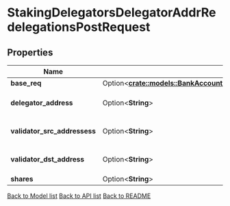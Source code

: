 # StakingDelegatorsDelegatorAddrRedelegationsPostRequest

## Properties

Name | Type | Description | Notes
------------ | ------------- | ------------- | -------------
**base_req** | Option<[**crate::models::BankAccountsAddressTransfersPostRequestBaseReq**](_bank_accounts__address__transfers_post_request_base_req.md)> |  | [optional]
**delegator_address** | Option<**String**> | bech32 encoded address | [optional]
**validator_src_addressess** | Option<**String**> | bech32 encoded address | [optional]
**validator_dst_address** | Option<**String**> | bech32 encoded address | [optional]
**shares** | Option<**String**> |  | [optional]

[Back to Model list](../README.md#documentation-for-models) [Back to API list](../README.md#documentation-for-api-endpoints) [Back to README](../README.md)


